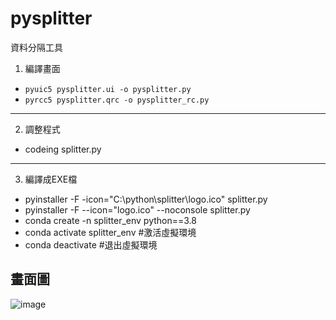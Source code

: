 # pysplitter
資料分隔工具


1. 編譯畫面
  * `pyuic5 pysplitter.ui -o pysplitter.py`
  * `pyrcc5 pysplitter.qrc -o pysplitter_rc.py`
-----
2. 調整程式
  * codeing splitter.py
-----
3. 編譯成EXE檔
 * pyinstaller -F -icon="C:\python\splitter\logo.ico" splitter.py
 * pyinstaller -F --icon="logo.ico" --noconsole splitter.py
 * conda create -n splitter_env python==3.8
 * conda activate splitter_env  #激活虛擬環境
 * conda deactivate             #退出虛擬環境
 
 畫面圖
 ------
 ![image](https://user-images.githubusercontent.com/45743812/184643137-aaab6f93-5778-485b-b9ef-5a33841e29db.png)
